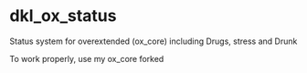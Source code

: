 # dkl_ox_status
Status system for overextended (ox_core) including Drugs, stress and Drunk

To work properly, use my ox_core forked
